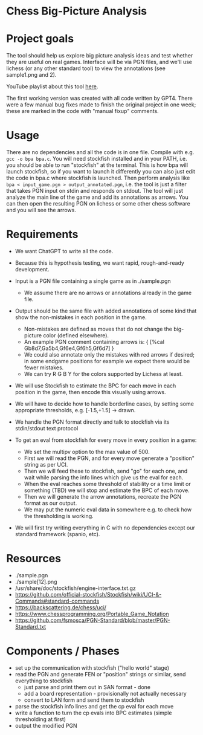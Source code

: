 # Chess Big-Picture Analysis
# Project goals

The tool should help us explore big picture analysis ideas and test whether they are useful on real games.
Interface will be via PGN files, and we'll use lichess (or any other standard tool) to view the annotations (see sample1.png and 2).

YouTube playlist about this tool [here](https://www.youtube.com/playlist?list=PLjma_kMa78BOuUN5gsud0k0igNy8uih_m).

The first working version was created with all code written by GPT4.
There were a few manual bug fixes made to finish the original project in one week; these are marked in the code with "manual fixup" comments.

# Usage

There are no dependencies and all the code is in one file.
Compile with e.g. `gcc -o bpa bpa.c`.
You will need stockfish installed and in your PATH, i.e. you should be able to run "stockfish" at the terminal.
This is how bpa will launch stockfish, so if you want to launch it differently you can also just edit the code in bpa.c where stockfish is launched.
Then perform analysis like `bpa < input_game.pgn > output_annotated.pgn`, i.e. the tool is just a filter that takes PGN input on stdin and responds on stdout.
The tool will just analyze the main line of the game and add its annotations as arrows.
You can then open the resulting PGN on lichess or some other chess software and you will see the arrows.

# Requirements

- We want ChatGPT to write all the code.
- Because this is hypothesis testing, we want rapid, rough-and-ready development.

- Input is a PGN file containing a single game as in ./sample.pgn
  - We assume there are no arrows or annotations already in the game file.
- Output should be the same file with added annotations of some kind that show the non-mistakes in each position in the game.
  - Non-mistakes are defined as moves that do not change the big-picture color (defined elsewhere).
  - An example PGN comment containing arrows is: { [%cal Gb8d7,Ga5b4,Gf6e4,Gf6h5,Gf6d7] }
  - We could also annotate only the mistakes with red arrows if desired; in some endgame positions for example we expect there would be fewer mistakes.
  - We can try R G B Y for the colors supported by Lichess at least.

- We will use Stockfish to estimate the BPC for each move in each position in the game, then encode this visually using arrows.
- We will have to decide how to handle borderline cases, by setting some appropriate thresholds, e.g. [-1.5,+1.5] -> drawn.

- We handle the PGN format directly and talk to stockfish via its stdin/stdout text protocol

- To get an eval from stockfish for every move in every position in a game:
  - We set the multipv option to the max value of 500.
  - First we will read the PGN, and for every move generate a "position" string as per UCI.
  - Then we will feed these to stockfish, send "go" for each one, and wait while parsing the info lines which give us the eval for each.
  - When the eval reaches some threshold of stability or a time limit or something (TBD) we will stop and estimate the BPC of each move.
  - Then we will generate the arrow annotations, recreate the PGN format as our output.
  - We may put the numeric eval data in somewhere e.g. to check how the thresholding is working.

- We will first try writing everything in C with no dependencies except our standard framework (spanio, etc).

# Resources

- ./sample.pgn
- ./sample[12].png
- /usr/share/doc/stockfish/engine-interface.txt.gz
- https://github.com/official-stockfish/Stockfish/wiki/UCI-&-Commands#standard-commands
- https://backscattering.de/chess/uci/
- https://www.chessprogramming.org/Portable_Game_Notation
- https://github.com/fsmosca/PGN-Standard/blob/master/PGN-Standard.txt

# Components / Phases

- set up the communication with stockfish ("hello world" stage)
- read the PGN and generate FEN or "position" strings or similar, send everything to stockfish
  - just parse and print them out in SAN format - done
  - add a board representation - provisionally not actually necessary
  - convert to LAN form and send them to stockfish
- parse the stockfish info lines and get the cp eval for each move
- write a function to turn the cp evals into BPC estimates (simple thresholding at first)
- output the modified PGN
